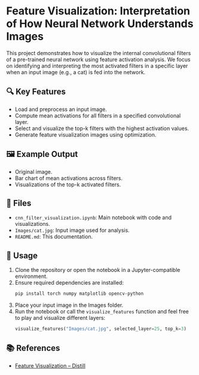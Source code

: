 # Feature Visualization: Interpretation of How Neural Network Understands Images

This project demonstrates how to visualize the internal convolutional filters of a pre-trained neural network using feature activation analysis. We focus on identifying and interpreting the most activated filters in a specific layer when an input image (e.g., a cat) is fed into the network.

## 🔍 Key Features

- Load and preprocess an input image.
- Compute mean activations for all filters in a specified convolutional layer.
- Select and visualize the top-k filters with the highest activation values.
- Generate feature visualization images using optimization.

## 🖼 Example Output

- Original image.
- Bar chart of mean activations across filters.
- Visualizations of the top-k activated filters.

## 📁 Files

- `cnn_filter_visualization.ipynb`: Main notebook with code and visualizations.
- `Images/cat.jpg`: Input image used for analysis.
- `README.md`: This documentation.

## 🚀 Usage

1. Clone the repository or open the notebook in a Jupyter-compatible environment.
2. Ensure required dependencies are installed:
    ```bash
    pip install torch numpy matplotlib opencv-python
    ```
3. Place your input image in the Images folder.
4. Run the notebook or call the `visualize_features` function and feel free to play and visualize different layers:
    ```python
    visualize_features("Images/cat.jpg", selected_layer=25, top_k=3)
    ```

## 📚 References

- [Feature Visualization – Distill](https://distill.pub/2017/feature-visualization/)
